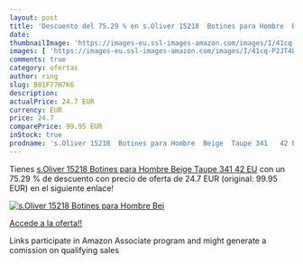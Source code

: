 ```yaml
---
layout: post
title: 'Descuento del 75.29 % en s.Oliver 15218  Botines para Hombre  Bei'
date: 
thumbnailImage: 'https://images-eu.ssl-images-amazon.com/images/I/41cq-P2JT4L._SL200_.jpg'
images: [ 'https://images-eu.ssl-images-amazon.com/images/I/41cq-P2JT4L._SL200_.jpg' ]
comments: true
category: ofertas
author: ring
slug: B01F77H7K6
description:
actualPrice: 24.7 EUR
currency: EUR
price: 24.7
comparePrice: 99.95 EUR
inStock: true
prodname: 's.Oliver 15218  Botines para Hombre  Beige  Taupe 341   42 EU'
---
```


Tienes [s.Oliver 15218  Botines para Hombre  Beige  Taupe 341   42 EU](https://www.amazon.es/dp/B01F77H7K6/?tag=tolees-21) con un 75.29 % de descuento con precio de oferta de 24.7 EUR (original: 99.95 EUR) en el siguiente enlace!

[![s.Oliver 15218  Botines para Hombre  Bei](https://images-eu.ssl-images-amazon.com/images/I/41cq-P2JT4L._SL200_.jpg)](https://www.amazon.es/dp/B01F77H7K6/?tag=tolees-21)

[Accede a la oferta!!](https://www.amazon.es/dp/B01F77H7K6/?tag=tolees-21)

Links participate in Amazon Associate program and might generate a comission on qualifying sales


